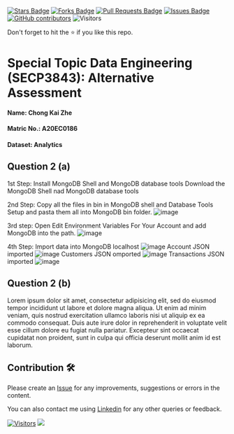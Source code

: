 <a href="https://github.com/drshahizan/SECP3843/stargazers"><img src="https://img.shields.io/github/stars/drshahizan/SECP3843" alt="Stars Badge"/></a>
<a href="https://github.com/drshahizan/SECP3843/network/members"><img src="https://img.shields.io/github/forks/drshahizan/SECP3843" alt="Forks Badge"/></a>
<a href="https://github.com/drshahizan/SECP3843/pulls"><img src="https://img.shields.io/github/issues-pr/drshahizan/SECP3843" alt="Pull Requests Badge"/></a>
<a href="https://github.com/drshahizan/SECP3843/issues"><img src="https://img.shields.io/github/issues/drshahizan/SECP3843" alt="Issues Badge"/></a>
<a href="https://github.com/drshahizan/SECP3843/graphs/contributors"><img alt="GitHub contributors" src="https://img.shields.io/github/contributors/drshahizan/SECP3843?color=2b9348"></a>
![Visitors](https://api.visitorbadge.io/api/visitors?path=https%3A%2F%2Fgithub.com%2Fdrshahizan%2FSECP3843&labelColor=%23d9e3f0&countColor=%23697689&style=flat)

Don't forget to hit the :star: if you like this repo.

# Special Topic Data Engineering (SECP3843): Alternative Assessment

#### Name: Chong Kai Zhe
#### Matric No.: A20EC0186
#### Dataset: Analytics

## Question 2 (a)
1st Step: Install MongoDB Shell and MongoDB database tools
Download the MongoDB Shell nad MongoDB database tools

2nd Step: Copy all the files in bin in MongoDB shell and Database Tools Setup and pasta them all into MongoDB bin folder.
![image](https://github.com/drshahizan/SECP3843/assets/120616074/43633f51-334b-4837-b2d5-c347534a094c)

3rd step: Open Edit Environment Variables For Your Account and add MongoDB into the path.
![image](https://github.com/drshahizan/SECP3843/assets/120616074/3afa8578-0c16-4be4-835f-c8342d38d840)

4th Step: Import data into MongoDB localhost
![image](https://github.com/drshahizan/SECP3843/assets/120616074/b1fdc3c5-caf7-4939-b794-c8afee927ac5)
 Account JSON imported
 ![image](https://github.com/drshahizan/SECP3843/assets/120616074/1399a31f-ec95-42f2-b90f-a4124b4c52b4)
 Customers JSON omported
 ![image](https://github.com/drshahizan/SECP3843/assets/120616074/0c1f44df-be7d-4696-9f16-94bf608cae97)
Transactions JSON imported
![image](https://github.com/drshahizan/SECP3843/assets/120616074/5c04311d-84e3-4594-ba3a-b12dea999406)

## Question 2 (b)
Lorem ipsum dolor sit amet, consectetur adipisicing elit, sed do eiusmod tempor incididunt ut labore et dolore magna aliqua. Ut enim ad minim veniam, quis nostrud exercitation ullamco laboris nisi ut aliquip ex ea commodo consequat. Duis aute irure dolor in reprehenderit in voluptate velit esse cillum dolore eu fugiat nulla pariatur. Excepteur sint occaecat cupidatat non proident, sunt in culpa qui officia deserunt mollit anim id est laborum.

## Contribution 🛠️
Please create an [Issue](https://github.com/drshahizan/special-topic-data-engineering/issues) for any improvements, suggestions or errors in the content.

You can also contact me using [Linkedin](https://www.linkedin.com/in/drshahizan/) for any other queries or feedback.

[![Visitors](https://api.visitorbadge.io/api/visitors?path=https%3A%2F%2Fgithub.com%2Fdrshahizan&labelColor=%23697689&countColor=%23555555&style=plastic)](https://visitorbadge.io/status?path=https%3A%2F%2Fgithub.com%2Fdrshahizan)
![](https://hit.yhype.me/github/profile?user_id=81284918)



